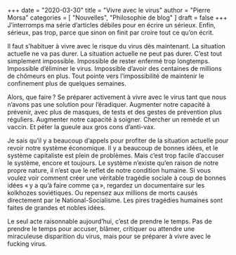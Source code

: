 +++
date        = "2020-03-30"
title       = "Vivre avec le virus"
author      = "Pierre Morsa"
categories  = [ "Nouvelles", "Philosophie de blog" ]
draft       = false
+++
J’interromps ma série d’articles débiles pour en écrire un sérieux. Enfin, sérieux, pas trop, parce que sinon on finit par croire tout ce qu’on écrit.

Il faut s’habituer à vivre avec le risque du virus dès maintenant. La situation actuelle ne va pas durer. La situation actuelle ne peut pas durer. C’est tout simplement impossible. Impossible de rester enfermé trop longtemps. Impossible d’éliminer le virus. Impossible d’avoir des centaines de millions de chômeurs en plus. Tout pointe vers l’impossibilité de maintenir le confinement plus de quelques semaines.

Alors, que faire ? Se préparer activement à vivre avec le virus tant que nous n’avons pas une solution pour l’éradiquer. Augmenter notre capacité à prévenir, avec plus de masques, de tests et des gestes de prévention plus réguliers. Augmenter notre capacité à soigner. Chercher un remède et un vaccin. Et péter la gueule aux gros cons d’anti-vax. 

Je sais qu’il y a beaucoup d’appels pour profiter de la situation actuelle pour revoir notre système économique. Il y a beaucoup de bonnes idées, et le système capitaliste est plein de problèmes. Mais c’est trop facile d’accuser le système, encore et toujours. Le système n’existe qu’en raison de notre propre nature, il n’est que le reflet de notre condition humaine. Si vous voulez voir comment créer une véritable tragédie sociale à coup de bonnes idées « y a qu’à faire comme ça », regardez un documentaire sur les kolkhozes soviétiques. Ou repensez aux millions de morts causés directement par le National-Socialisme. Les pires tragédies humaines sont faites de grandes et nobles idées.

Le seul acte raisonnable aujourd’hui, c’est de prendre le temps. Pas de prendre le temps pour accuser, blâmer, critiquer ou attendre une miraculeuse disparition du virus, mais pour se préparer à vivre avec le fucking virus.